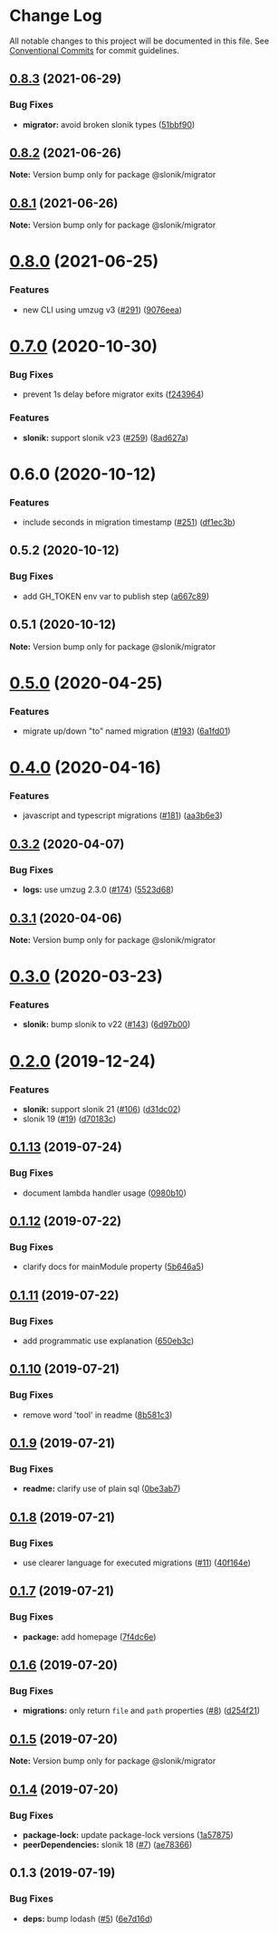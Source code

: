 # Change Log

All notable changes to this project will be documented in this file.
See [Conventional Commits](https://conventionalcommits.org) for commit guidelines.

## [0.8.3](https://github.com/mmkal/slonik-tools/compare/@slonik/migrator@0.8.2...@slonik/migrator@0.8.3) (2021-06-29)


### Bug Fixes

* **migrator:** avoid broken slonik types ([51bbf90](https://github.com/mmkal/slonik-tools/commit/51bbf9078197fffd9394e473ab48e1c1256f0316))





## [0.8.2](https://github.com/mmkal/slonik-tools/compare/@slonik/migrator@0.8.1...@slonik/migrator@0.8.2) (2021-06-26)

**Note:** Version bump only for package @slonik/migrator





## [0.8.1](https://github.com/mmkal/slonik-tools/compare/@slonik/migrator@0.8.0...@slonik/migrator@0.8.1) (2021-06-26)

**Note:** Version bump only for package @slonik/migrator





# [0.8.0](https://github.com/mmkal/slonik-tools/compare/@slonik/migrator@0.7.0...@slonik/migrator@0.8.0) (2021-06-25)


### Features

* new CLI using umzug v3 ([#291](https://github.com/mmkal/slonik-tools/issues/291)) ([9076eea](https://github.com/mmkal/slonik-tools/commit/9076eea686665b51d5e06362b99e1d1fb48a778f))





# [0.7.0](https://github.com/mmkal/slonik-tools/compare/@slonik/migrator@0.6.0...@slonik/migrator@0.7.0) (2020-10-30)


### Bug Fixes

* prevent 1s delay before migrator exits ([f243964](https://github.com/mmkal/slonik-tools/commit/f243964e43b8b8ae1f11c92aec710e273fc605e5))


### Features

* **slonik:** support slonik v23 ([#259](https://github.com/mmkal/slonik-tools/issues/259)) ([8ad627a](https://github.com/mmkal/slonik-tools/commit/8ad627a77ef1cb6dd533d628fa246e5557efd5a7))





# 0.6.0 (2020-10-12)


### Features

* include seconds in migration timestamp ([#251](https://github.com/mmkal/slonik-tools/issues/251)) ([df1ec3b](https://github.com/mmkal/slonik-tools/commit/df1ec3bea58482ce762acf1c35bb58c2fc7d8748))





## 0.5.2 (2020-10-12)


### Bug Fixes

* add GH_TOKEN env var to publish step ([a667c89](https://github.com/mmkal/slonik-tools/commit/a667c895893598b33a7909b0d3bf0a797094c3cc))





## 0.5.1 (2020-10-12)

**Note:** Version bump only for package @slonik/migrator





# [0.5.0](https://github.com/mmkal/slonik-tools/compare/@slonik/migrator@0.4.0...@slonik/migrator@0.5.0) (2020-04-25)


### Features

* migrate up/down "to" named migration ([#193](https://github.com/mmkal/slonik-tools/issues/193)) ([6a1fd01](https://github.com/mmkal/slonik-tools/commit/6a1fd0108a360fe8a4f3a8dc6ae5b80b9676e432))





# [0.4.0](https://github.com/mmkal/slonik-tools/compare/@slonik/migrator@0.3.2...@slonik/migrator@0.4.0) (2020-04-16)


### Features

* javascript and typescript migrations ([#181](https://github.com/mmkal/slonik-tools/issues/181)) ([aa3b6e3](https://github.com/mmkal/slonik-tools/commit/aa3b6e31c756ecba31e334dfaa6a2f77b24fb62d))






## [0.3.2](https://github.com/mmkal/slonik-tools/compare/@slonik/migrator@0.3.1...@slonik/migrator@0.3.2) (2020-04-07)


### Bug Fixes

* **logs:** use umzug 2.3.0 ([#174](https://github.com/mmkal/slonik-tools/issues/174)) ([5523d68](https://github.com/mmkal/slonik-tools/commit/5523d68e7fbf65dff31cc2292f6b75429b282867))






## [0.3.1](https://github.com/mmkal/slonik-tools/compare/@slonik/migrator@0.3.0...@slonik/migrator@0.3.1) (2020-04-06)

**Note:** Version bump only for package @slonik/migrator






# [0.3.0](https://github.com/mmkal/slonik-tools/compare/@slonik/migrator@0.2.0...@slonik/migrator@0.3.0) (2020-03-23)


### Features

* **slonik:** bump slonik to v22 ([#143](https://github.com/mmkal/slonik-tools/issues/143)) ([6d97b00](https://github.com/mmkal/slonik-tools/commit/6d97b00fd15b98d66d400d50b12979bab0e63d87))






# [0.2.0](https://github.com/mmkal/slonik-tools/compare/@slonik/migrator@0.1.13...@slonik/migrator@0.2.0) (2019-12-24)


### Features

* **slonik:** support slonik 21 ([#106](https://github.com/mmkal/slonik-tools/issues/106)) ([d31dc02](https://github.com/mmkal/slonik-tools/commit/d31dc02))
* slonik 19 ([#19](https://github.com/mmkal/slonik-tools/issues/19)) ([d70183c](https://github.com/mmkal/slonik-tools/commit/d70183c))





## [0.1.13](https://github.com/mmkal/slonik-tools/compare/@slonik/migrator@0.1.12...@slonik/migrator@0.1.13) (2019-07-24)


### Bug Fixes

* document lambda handler usage ([0980b10](https://github.com/mmkal/slonik-tools/commit/0980b10))





## [0.1.12](https://github.com/mmkal/slonik-tools/compare/@slonik/migrator@0.1.11...@slonik/migrator@0.1.12) (2019-07-22)


### Bug Fixes

* clarify docs for mainModule property ([5b646a5](https://github.com/mmkal/slonik-tools/commit/5b646a5))





## [0.1.11](https://github.com/mmkal/slonik-tools/compare/@slonik/migrator@0.1.10...@slonik/migrator@0.1.11) (2019-07-22)


### Bug Fixes

* add programmatic use explanation ([650eb3c](https://github.com/mmkal/slonik-tools/commit/650eb3c))





## [0.1.10](https://github.com/mmkal/slonik-tools/compare/@slonik/migrator@0.1.9...@slonik/migrator@0.1.10) (2019-07-21)


### Bug Fixes

* remove word 'tool' in readme ([8b581c3](https://github.com/mmkal/slonik-tools/commit/8b581c3))





## [0.1.9](https://github.com/mmkal/slonik-tools/compare/@slonik/migrator@0.1.8...@slonik/migrator@0.1.9) (2019-07-21)


### Bug Fixes

* **readme:** clarify use of plain sql ([0be3ab7](https://github.com/mmkal/slonik-tools/commit/0be3ab7))





## [0.1.8](https://github.com/mmkal/slonik-tools/compare/@slonik/migrator@0.1.7...@slonik/migrator@0.1.8) (2019-07-21)


### Bug Fixes

* use clearer language for executed migrations ([#11](https://github.com/mmkal/slonik-tools/issues/11)) ([40f164e](https://github.com/mmkal/slonik-tools/commit/40f164e))





## [0.1.7](https://github.com/mmkal/slonik-tools/compare/@slonik/migrator@0.1.6...@slonik/migrator@0.1.7) (2019-07-21)


### Bug Fixes

* **package:** add homepage ([7f4dc6e](https://github.com/mmkal/slonik-tools/commit/7f4dc6e))





## [0.1.6](https://github.com/mmkal/slonik-tools/compare/@slonik/migrator@0.1.5...@slonik/migrator@0.1.6) (2019-07-20)


### Bug Fixes

* **migrations:** only return `file` and `path` properties ([#8](https://github.com/mmkal/slonik-tools/issues/8)) ([d254f21](https://github.com/mmkal/slonik-tools/commit/d254f21))





## [0.1.5](https://github.com/mmkal/slonik-tools/compare/@slonik/migrator@0.1.4...@slonik/migrator@0.1.5) (2019-07-20)

**Note:** Version bump only for package @slonik/migrator





## [0.1.4](https://github.com/mmkal/slonik-tools/compare/@slonik/migrator@0.1.3...@slonik/migrator@0.1.4) (2019-07-20)


### Bug Fixes

* **package-lock:** update package-lock versions ([1a57875](https://github.com/mmkal/slonik-tools/commit/1a57875))
* **peerDependencies:** slonik 18 ([#7](https://github.com/mmkal/slonik-tools/issues/7)) ([ae78366](https://github.com/mmkal/slonik-tools/commit/ae78366))





## 0.1.3 (2019-07-19)


### Bug Fixes

* **deps:** bump lodash ([#5](https://github.com/mmkal/slonik-tools/issues/5)) ([6e7d16d](https://github.com/mmkal/slonik-tools/commit/6e7d16d))
